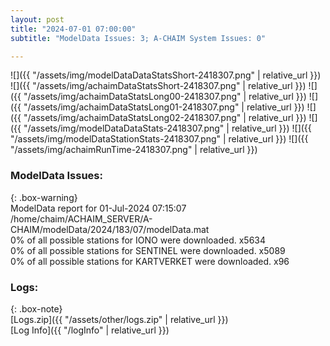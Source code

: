 ```yaml
---
layout: post
title: "2024-07-01 07:00:00"
subtitle: "ModelData Issues: 3; A-CHAIM System Issues: 0"

---
```


![]({{ "/assets/img/modelDataDataStatsShort-2418307.png" | relative_url }})
![]({{ "/assets/img/achaimDataStatsShort-2418307.png" | relative_url }})
![]({{ "/assets/img/achaimDataStatsLong00-2418307.png" | relative_url }})
![]({{ "/assets/img/achaimDataStatsLong01-2418307.png" | relative_url }})
![]({{ "/assets/img/achaimDataStatsLong02-2418307.png" | relative_url }})
![]({{ "/assets/img/modelDataDataStats-2418307.png" | relative_url }})
![]({{ "/assets/img/modelDataStationStats-2418307.png" | relative_url }})
![]({{ "/assets/img/achaimRunTime-2418307.png" | relative_url }})


### ModelData Issues:  
  
{: .box-warning}  
 ModelData report for 01-Jul-2024 07:15:07   
 /home/chaim/ACHAIM_SERVER/A-CHAIM/modelData/2024/183/07/modelData.mat   
 0% of all possible stations for IONO were downloaded. x5634   
 0% of all possible stations for SENTINEL were downloaded. x5089   
 0% of all possible stations for KARTVERKET were downloaded. x96   
  


### Logs:  
  
{: .box-note}  
[Logs.zip]({{ "/assets/other/logs.zip" | relative_url }})  
[Log Info]({{ "/logInfo" | relative_url }})  
